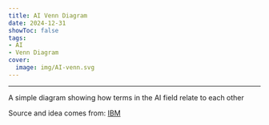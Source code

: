 ```yaml
---
title: AI Venn Diagram
date: 2024-12-31
showToc: false
tags: 
- AI
- Venn Diagram
cover:
  image: img/AI-venn.svg
---
```


---
A simple diagram showing how terms in the AI ​​field relate to each other

Source and idea comes from: [IBM](https://www.youtube.com/watch?v=qYNweeDHiyU&t=181s)